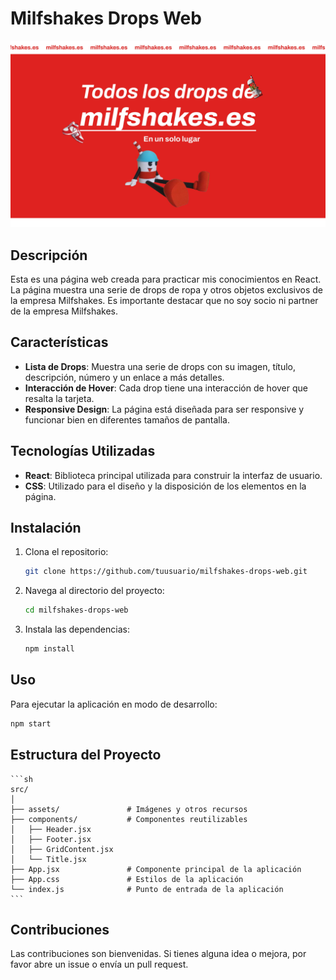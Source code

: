 # Milfshakes Drops Web

![Portada de la Web](./src/assets/portada.jpg)

## Descripción

Esta es una página web creada para practicar mis conocimientos en React. La página muestra una serie de drops de ropa y otros objetos exclusivos de la empresa Milfshakes. Es importante destacar que no soy socio ni partner de la empresa Milfshakes.

## Características

- **Lista de Drops**: Muestra una serie de drops con su imagen, título, descripción, número y un enlace a más detalles.
- **Interacción de Hover**: Cada drop tiene una interacción de hover que resalta la tarjeta.
- **Responsive Design**: La página está diseñada para ser responsive y funcionar bien en diferentes tamaños de pantalla.

## Tecnologías Utilizadas

- **React**: Biblioteca principal utilizada para construir la interfaz de usuario.
- **CSS**: Utilizado para el diseño y la disposición de los elementos en la página.

## Instalación

1. Clona el repositorio:
    ```sh
    git clone https://github.com/tuusuario/milfshakes-drops-web.git
    ```
2. Navega al directorio del proyecto:
    ```sh
    cd milfshakes-drops-web
    ```
3. Instala las dependencias:
    ```sh
    npm install
    ```

## Uso

Para ejecutar la aplicación en modo de desarrollo:
```sh
npm start
```

## Estructura del Proyecto
    ```sh
    src/
    │
    ├── assets/               # Imágenes y otros recursos
    ├── components/           # Componentes reutilizables
    │   ├── Header.jsx
    │   ├── Footer.jsx
    │   ├── GridContent.jsx
    │   └── Title.jsx
    ├── App.jsx               # Componente principal de la aplicación
    ├── App.css               # Estilos de la aplicación
    └── index.js              # Punto de entrada de la aplicación
    ```

## Contribuciones

Las contribuciones son bienvenidas. Si tienes alguna idea o mejora, por favor abre un issue o envía un pull request.
